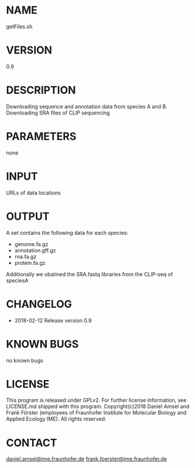 # NAME 
getFiles.sh
# VERSION
0.9
# DESCRIPTION
Downloading sequence and annotation data from species A and B.
Downloading SRA files of CLIP sequencing
# PARAMETERS
none
# INPUT
URLs of data locations
# OUTPUT
A set contains the following data for each species:
- genome.fa.gz
- annotation.gff.gz
- rna.fa.gz
- protein.fa.gz

Additionally we obatined the SRA.fastq libraries from the CLIP-seq of speciesA
# CHANGELOG
- 2018-02-12 Release version 0.9
# KNOWN BUGS
no known bugs
# LICENSE
This program is released under GPLv2. For further license information, see LICENSE.md shipped with this program.
Copyright(c)2018 Daniel Amsel and Frank Förster (employees of Fraunhofer Institute for Molecular Biology and Applied Ecology IME).
All rights reserved.
# CONTACT
daniel.amsel@ime.fraunhofer.de
frank.foerster@ime.fraunhofer.de
